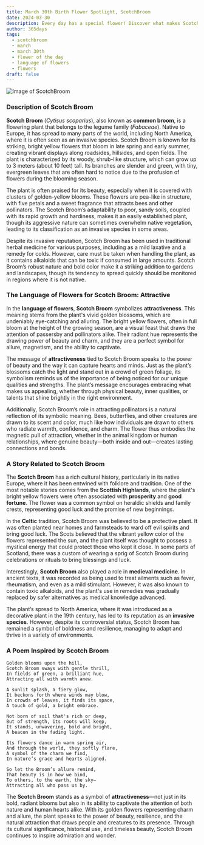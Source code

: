 ```yaml
---
title: March 30th Birth Flower Spotlight, ScotchBroom
date: 2024-03-30
description: Every day has a special flower! Discover what makes ScotchBroom unique as today’s birth flower and its symbolic meaning.
author: 365days
tags:
  - scotchbroom
  - march
  - march 30th
  - flower of the day
  - language of flowers
  - flowers
draft: false
---
```


![Image of ScotchBroom](https://cdn.pixabay.com/photo/2016/09/29/21/37/broom-1703873_960_720.jpg#center)


### Description of Scotch Broom

**Scotch Broom** (_Cytisus scoparius_), also known as **common broom**, is a flowering plant that belongs to the legume family (_Fabaceae_). Native to Europe, it has spread to many parts of the world, including North America, where it is often seen as an invasive species. Scotch Broom is known for its striking, bright yellow flowers that bloom in late spring and early summer, creating vibrant displays along roadsides, hillsides, and open fields. The plant is characterized by its woody, shrub-like structure, which can grow up to 3 meters (about 10 feet) tall. Its branches are slender and green, with tiny, evergreen leaves that are often hard to notice due to the profusion of flowers during the blooming season.

The plant is often praised for its beauty, especially when it is covered with clusters of golden-yellow blooms. These flowers are pea-like in structure, with five petals and a sweet fragrance that attracts bees and other pollinators. The Scotch Broom’s adaptability to poor, sandy soils, coupled with its rapid growth and hardiness, makes it an easily established plant, though its aggressive nature can sometimes overwhelm native vegetation, leading to its classification as an invasive species in some areas.

Despite its invasive reputation, Scotch Broom has been used in traditional herbal medicine for various purposes, including as a mild laxative and a remedy for colds. However, care must be taken when handling the plant, as it contains alkaloids that can be toxic if consumed in large amounts. Scotch Broom’s robust nature and bold color make it a striking addition to gardens and landscapes, though its tendency to spread quickly should be monitored in regions where it is not native.

### The Language of Flowers for Scotch Broom: Attractive

In the **language of flowers**, **Scotch Broom** symbolizes **attractiveness**. This meaning stems from the plant's vivid golden blossoms, which are undeniably eye-catching and alluring. The bright yellow flowers, often in full bloom at the height of the growing season, are a visual feast that draws the attention of passersby and pollinators alike. Their radiant hue represents the drawing power of beauty and charm, and they are a perfect symbol for allure, magnetism, and the ability to captivate.

The message of **attractiveness** tied to Scotch Broom speaks to the power of beauty and the way it can capture hearts and minds. Just as the plant’s blossoms catch the light and stand out in a crowd of green foliage, its symbolism reminds us of the importance of being noticed for our unique qualities and strengths. The plant’s message encourages embracing what makes us appealing, whether through physical beauty, inner qualities, or talents that shine brightly in the right environment.

Additionally, Scotch Broom’s role in attracting pollinators is a natural reflection of its symbolic meaning. Bees, butterflies, and other creatures are drawn to its scent and color, much like how individuals are drawn to others who radiate warmth, confidence, and charm. The flower thus embodies the magnetic pull of attraction, whether in the animal kingdom or human relationships, where genuine beauty—both inside and out—creates lasting connections and bonds.

### A Story Related to Scotch Broom

The **Scotch Broom** has a rich cultural history, particularly in its native Europe, where it has been entwined with folklore and tradition. One of the most notable stories comes from the **Scottish Highlands**, where the plant's bright yellow flowers were often associated with **prosperity** and **good fortune**. The flower was a common symbol on heraldic shields and family crests, representing good luck and the promise of new beginnings.

In the **Celtic** tradition, Scotch Broom was believed to be a protective plant. It was often planted near homes and farmsteads to ward off evil spirits and bring good luck. The Scots believed that the vibrant yellow color of the flowers represented the sun, and the plant itself was thought to possess a mystical energy that could protect those who kept it close. In some parts of Scotland, there was a custom of wearing a sprig of Scotch Broom during celebrations or rituals to bring blessings and luck.

Interestingly, **Scotch Broom** also played a role in **medieval medicine**. In ancient texts, it was recorded as being used to treat ailments such as fever, rheumatism, and even as a mild stimulant. However, it was also known to contain toxic alkaloids, and the plant's use in remedies was gradually replaced by safer alternatives as medical knowledge advanced.

The plant’s spread to North America, where it was introduced as a decorative plant in the 19th century, has led to its reputation as an **invasive species**. However, despite its controversial status, Scotch Broom has remained a symbol of boldness and resilience, managing to adapt and thrive in a variety of environments.

### A Poem Inspired by Scotch Broom

```
Golden blooms upon the hill,  
Scotch Broom sways with gentle thrill,  
In fields of green, a brilliant hue,  
Attracting all with warmth anew.  

A sunlit splash, a fiery glow,  
It beckons forth where winds may blow,  
In crowds of leaves, it finds its space,  
A touch of gold, a bright embrace.  

Not born of soil that's rich or deep,  
But of strength, its roots will keep,  
It stands, unwavering, bold and bright,  
A beacon in the fading light.  

Its flowers dance in warm spring air,  
And through the world, they softly flare,  
A symbol of the charm we find,  
In nature’s grace and hearts aligned.  

So let the Broom’s allure remind,  
That beauty is in how we bind,  
To others, to the earth, the sky—  
Attracting all who pass us by.  
```

The **Scotch Broom** stands as a symbol of **attractiveness**—not just in its bold, radiant blooms but also in its ability to captivate the attention of both nature and human hearts alike. With its golden flowers representing charm and allure, the plant speaks to the power of beauty, resilience, and the natural attraction that draws people and creatures to its presence. Through its cultural significance, historical use, and timeless beauty, Scotch Broom continues to inspire admiration and wonder.
